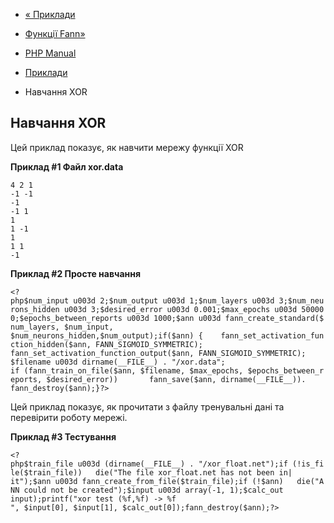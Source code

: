 - [« Приклади](fann.examples.md)
- [Функції Fann»](ref.fann.md)

- [PHP Manual](index.md)
- [Приклади](fann.examples.md)
- Навчання XOR

## Навчання XOR

Цей приклад показує, як навчити мережу функції XOR

**Приклад #1 Файл xor.data**

``` txtcode
4 2 1
-1 -1
-1
-1 1
1
1 -1
1
1 1
-1
````

**Приклад #2 Просте навчання**

` <?php$num_input u003d 2;$num_output u003d 1;$num_layers u003d 3;$num_neurons_hidden u003d 3;$desired_error u003d 0.001;$max_epochs u003d 500000;$epochs_between_reports u003d 1000;$ann u003d fann_create_standard($num_layers, $num_input, $num_neurons_hidden,$num_output);if($ann) {    fann_set_activation_function_hidden($ann, FANN_SIGMOID_SYMMETRIC); fann_set_activation_function_output($ann, FANN_SIGMOID_SYMMETRIC); $filename u003d dirname(__FILE__) . "/xor.data"; if (fann_train_on_file($ann, $filename, $max_epochs, $epochs_between_reports, $desired_error))       fann_save($ann, dirname(__FILE__)). fann_destroy($ann);}?> `

Цей приклад показує, як прочитати з файлу тренувальні дані та
перевірити роботу мережі.

**Приклад #3 Тестування**

`<?php$train_file u003d (dirname(__FILE__) . "/xor_float.net");if (!is_file($train_file))   die("The file xor_float.net has not been in| it");$ann u003d fann_create_from_file($train_file);if (!$ann)   die("ANN could not be created");$input u003d array(-1, 1);$calc_out input);printf("xor test (%f,%f) -> %f
", $input[0], $input[1], $calc_out[0]);fann_destroy($ann);?> `
